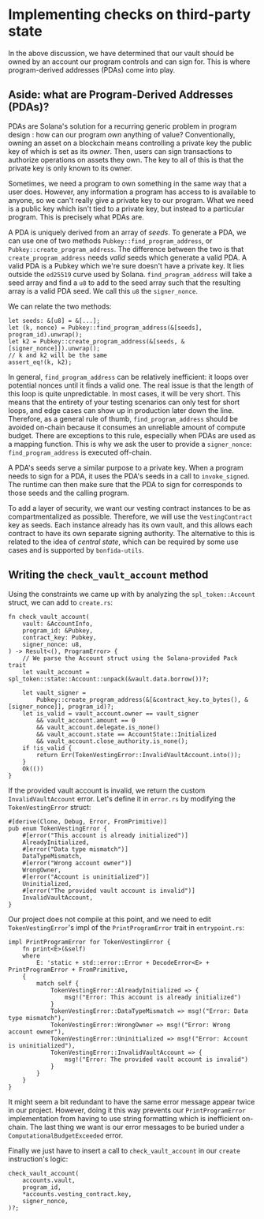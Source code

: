 # Implementing checks on third-party state

In the above discussion, we have determined that our vault should be owned by an account our program controls and can sign for.
This is where program-derived addresses (PDAs) come into play.

## Aside: what are Program-Derived Addresses (PDAs)?

PDAs are Solana's solution for a recurring generic problem in program design : how can our program _own_ anything of value?
Conventionally, owning an asset on a blockchain means controlling a private key the public key of which is set as its _owner_.
Then, users can sign transactions to authorize operations on assets they own.
The key to all of this is that the private key is only known to its owner.

Sometimes, we need a program to own something in the same way that a user does.
However, any information a program has access to is available to anyone, so we can't really give a private key to our program.
What we need is a public key which isn't tied to a private key, but instead to a particular program.
This is precisely what PDAs are.

A PDA is uniquely derived from an array of _seeds_.
To generate a PDA, we can use one of two methods `Pubkey::find_program_address`, or `Pubkey::create_program_address`.
The difference between the two is that `create_program_address` needs _valid_ seeds which generate a valid PDA.
A valid PDA is a Pubkey which we're sure doesn't have a private key.
It lies outside the `ed25519` curve used by Solana.
`find_program_address` will take a seed array and find a `u8` to add to the seed array such that the resulting array is a valid PDA seed.
We call this `u8` the `signer_nonce`.

We can relate the two methods:

```rust,noplayground
let seeds: &[u8] = &[...];
let (k, nonce) = Pubkey::find_program_address(&[seeds], program_id).unwrap();
let k2 = Pubkey::create_program_address(&[seeds, &[signer_nonce]]).unwrap();
// k and k2 will be the same
assert_eq!(k, k2);
```

In general, `find_program_address` can be relatively inefficient: it loops over potential nonces until it finds a valid one.
The real issue is that the length of this loop is quite unpredictable.
In most cases, it will be very short.
This means that the entirety of your testing scenarios can only test for short loops, and edge cases can show up in production later down the line.
Therefore, as a general rule of thumb, `find_program_address` should be avoided on-chain because it consumes an unreliable amount of compute budget.
There are exceptions to this rule, especially when PDAs are used as a mapping function.
This is why we ask the user to provide a `signer_nonce`: `find_program_address` is executed off-chain.

A PDA's seeds serve a similar purpose to a private key.
When a program needs to sign for a PDA, it uses the PDA's seeds in a call to `invoke_signed`.
The runtime can then make sure that the PDA to sign for corresponds to those seeds and the calling program.

To add a layer of security, we want our vesting contract instances to be as compartmentalized as possible.
Therefore, we will use the `VestingContract` key as seeds.
Each instance already has its own vault, and this allows each contract to have its own separate signing authority.
The alternative to this is related to the idea of _central state_, which can be required by some use cases and is supported by `bonfida-utils`.

## Writing the `check_vault_account` method

Using the constraints we came up with by analyzing the `spl_token::Account` struct, we can add to `create.rs`:

```rust,noplayground
fn check_vault_account(
    vault: &AccountInfo,
    program_id: &Pubkey,
    contract_key: Pubkey,
    signer_nonce: u8,
) -> Result<(), ProgramError> {
    // We parse the Account struct using the Solana-provided Pack trait
    let vault_account = spl_token::state::Account::unpack(&vault.data.borrow())?;

    let vault_signer =
        Pubkey::create_program_address(&[&contract_key.to_bytes(), &[signer_nonce]], program_id)?;
    let is_valid = vault_account.owner == vault_signer
        && vault_account.amount == 0
        && vault_account.delegate.is_none()
        && vault_account.state == AccountState::Initialized
        && vault_account.close_authority.is_none();
    if !is_valid {
        return Err(TokenVestingError::InvalidVaultAccount.into());
    }
    Ok(())
}
```

If the provided vault account is invalid, we return the custom `InvalidVaultAccount` error.
Let's define it in `error.rs` by modifying the `TokenVestingError` struct:

```rust,noplayground
#[derive(Clone, Debug, Error, FromPrimitive)]
pub enum TokenVestingError {
    #[error("This account is already initialized")]
    AlreadyInitialized,
    #[error("Data type mismatch")]
    DataTypeMismatch,
    #[error("Wrong account owner")]
    WrongOwner,
    #[error("Account is uninitialized")]
    Uninitialized,
    #[error("The provided vault account is invalid")]
    InvalidVaultAccount,
}
```

Our project does not compile at this point, and we need to edit `TokenVestingError`'s impl of the `PrintProgramError` trait in `entrypoint.rs`:

```rust,noplayground
impl PrintProgramError for TokenVestingError {
    fn print<E>(&self)
    where
        E: 'static + std::error::Error + DecodeError<E> + PrintProgramError + FromPrimitive,
    {
        match self {
            TokenVestingError::AlreadyInitialized => {
                msg!("Error: This account is already initialized")
            }
            TokenVestingError::DataTypeMismatch => msg!("Error: Data type mismatch"),
            TokenVestingError::WrongOwner => msg!("Error: Wrong account owner"),
            TokenVestingError::Uninitialized => msg!("Error: Account is uninitialized"),
            TokenVestingError::InvalidVaultAccount => {
                msg!("Error: The provided vault account is invalid")
            }
        }
    }
}
```

It might seem a bit redundant to have the same error message appear twice in our project.
However, doing it this way prevents our `PrintProgramError` implementation from having to use string formatting which is inefficient on-chain.
The last thing we want is our error messages to be buried under a `ComputationalBudgetExceeded` error.

Finally we just have to insert a call to `check_vault_account` in our `create` instruction's logic:

```rust,noplayground
check_vault_account(
    accounts.vault,
    program_id,
    *accounts.vesting_contract.key,
    signer_nonce,
)?;
```
